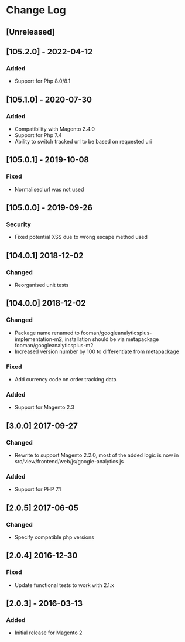 # Change Log

## [Unreleased]

## [105.2.0] - 2022-04-12
### Added
- Support for Php 8.0/8.1

## [105.1.0] - 2020-07-30
### Added
- Compatibility with Magento 2.4.0
- Support for Php 7.4
- Ability to switch tracked url to be based on requested uri

## [105.0.1] - 2019-10-08
### Fixed
- Normalised url was not used

## [105.0.0] - 2019-09-26
### Security
- Fixed potential XSS due to wrong escape method used

## [104.0.1] 2018-12-02
### Changed
- Reorganised unit tests

## [104.0.0] 2018-12-02
### Changed
- Package name renamed to fooman/googleanalyticsplus-implementation-m2, installation should be via metapackage fooman/googleanalyticsplus-m2
- Increased version number by 100 to differentiate from metapackage
### Fixed
- Add currency code on order tracking data
### Added
- Support for Magento 2.3

## [3.0.0] 2017-09-27
### Changed
- Rewrite to support Magento 2.2.0, most of the added logic is now in 
src/view/frontend/web/js/google-analytics.js
### Added
- Support for PHP 7.1

## [2.0.5] 2017-06-05
### Changed
- Specify compatible php versions

## [2.0.4] 2016-12-30
### Fixed
- Update functional tests to work with 2.1.x

## [2.0.3] - 2016-03-13
### Added
- Initial release for Magento 2
